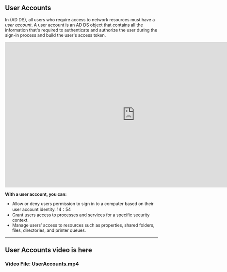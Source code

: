 ## User Accounts

In  (AD DS), all users who require access to network resources must have a *user* *account*. A user account is an AD DS object that contains all the information that's required to authenticate and authorize the user during the sign-in process and build the user's access token.

<iframe width="854" height="480" src="https://www.youtube.com/embed/cpnjDsZNoU8" frameborder="0" allow="autoplay; encrypted-media" allowfullscreen></iframe>

**With a user account, you can:**

*   Allow or deny users permission to sign in to a computer based on their user account identity. 14：54
*   Grant users access to processes and services for a specific security context.
*   Manage users’ access to resources such as properties, shared folders, files, directories, and printer queues.

---
## User Accounts video is here
### Video File: UserAccounts.mp4
